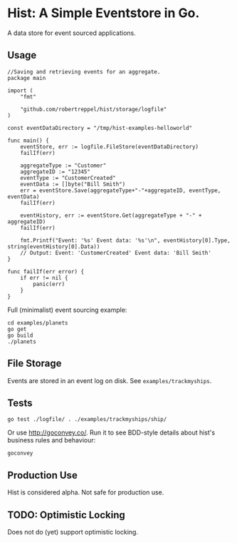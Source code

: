 # Hist: A Simple Eventstore in Go.

A data store for event sourced applications.

## Usage

```golang
//Saving and retrieving events for an aggregate.
package main

import (
	"fmt"

	"github.com/robertreppel/hist/storage/logfile"
)

const eventDataDirectory = "/tmp/hist-examples-helloworld"

func main() {
	eventStore, err := logfile.FileStore(eventDataDirectory)
	failIf(err)

	aggregateType := "Customer"
	aggregateID := "12345"
	eventType := "CustomerCreated"
	eventData := []byte("Bill Smith")
	err = eventStore.Save(aggregateType+"-"+aggregateID, eventType, eventData)
	failIf(err)

	eventHistory, err := eventStore.Get(aggregateType + "-" + aggregateID)
	failIf(err)

	fmt.Printf("Event: '%s' Event data: '%s'\n", eventHistory[0].Type, string(eventHistory[0].Data))
	// Output: Event: 'CustomerCreated' Event data: 'Bill Smith'
}

func failIf(err error) {
	if err != nil {
		panic(err)
	}
}
```

Full (minimalist) event sourcing example:

```
cd examples/planets
go get
go build
./planets
```

## File Storage

Events are stored in an event log on disk. See ```examples/trackmyships```.

## Tests

```go test ./logfile/ . ./examples/trackmyships/ship/```

Or use http://goconvey.co/. Run it to see BDD-style details about hist's business rules and behaviour:

```goconvey```

## Production Use

Hist is considered alpha. Not safe for production use.

## TODO: Optimistic Locking

Does not do (yet) support optimistic locking.
